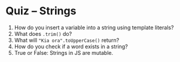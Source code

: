 # Quiz – Strings

1. How do you insert a variable into a string using template literals?
2. What does `.trim()` do?
3. What will `"Kia ora".toUpperCase()` return?
4. How do you check if a word exists in a string?
5. True or False: Strings in JS are mutable.
